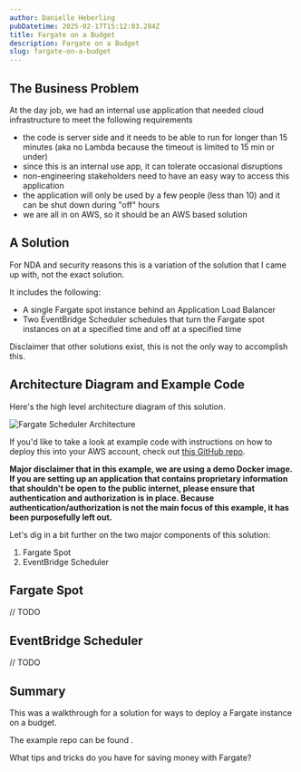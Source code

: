 ```yaml
---
author: Danielle Heberling
pubDatetime: 2025-02-17T15:12:03.284Z
title: Fargate on a Budget
description: Fargate on a Budget
slug: fargate-on-a-budget
---
```


## The Business Problem

At the day job, we had an internal use application that needed cloud infrastructure to meet the following requirements

- the code is server side and it needs to be able to run for longer than 15 minutes (aka no Lambda because the timeout is limited to 15 min or under)
- since this is an internal use app, it can tolerate occasional disruptions
- non-engineering stakeholders need to have an easy way to access this application
- the application will only be used by a few people (less than 10) and it can be shut down during "off" hours
- we are all in on AWS, so it should be an AWS based solution

## A Solution

For NDA and security reasons this is a variation of the solution that I came up with, not the exact solution.

It includes the following:

- A single Fargate spot instance behind an Application Load Balancer
- Two EventBridge Scheduler schedules that turn the Fargate spot instances on at a specified time and off at a specified time

Disclaimer that other solutions exist, this is not the only way to accomplish this.

## Architecture Diagram and Example Code

Here's the high level architecture diagram of this solution.

![Fargate Scheduler Architecture](/assets/fargate-scheduler-arch-diagram.png)

If you'd like to take a look at example code with instructions on how to deploy this into your AWS account, check out [this GitHub repo](https://github.com/deeheber/fargate-scheduler-demo).

**Major disclaimer that in this example, we are using a demo Docker image. If you are setting up an application that contains proprietary information that shouldn't be open to the public internet, please ensure that authentication and authorization is in place. Because authentication/authorization is not the main focus of this example, it has been purposefully left out.**

Let's dig in a bit further on the two major components of this solution:

1. Fargate Spot
2. EventBridge Scheduler

## Fargate Spot

// TODO

## EventBridge Scheduler

// TODO

## Summary

This was a walkthrough for a solution for ways to deploy a Fargate instance on a budget.

The example repo can be found <TODO add GitHub repo link here>.

What tips and tricks do you have for saving money with Fargate?
